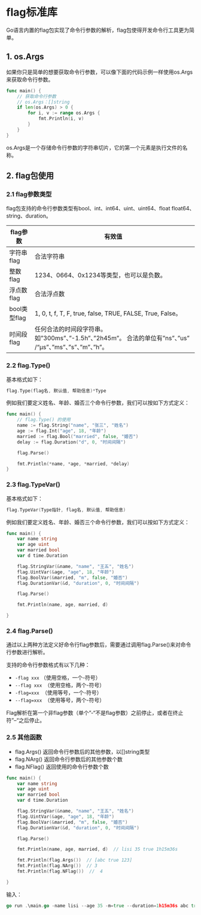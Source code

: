 # flag标准库

Go语言内置的flag包实现了命令行参数的解析，flag包使得开发命令行工具更为简单。

## 1. os.Args

如果你只是简单的想要获取命令行参数，可以像下面的代码示例一样使用os.Args来获取命令行参数。

~~~go
func main() {
	// 获取命令行参数
	// os.Args：[]string
	if len(os.Args) > 0 {
		for i, v := range os.Args {
			fmt.Println(i, v)
		}
	}
}
~~~

os.Args是一个存储命令行参数的字符串切片，它的第一个元素是执行文件的名称。

## 2. flag包使用

### 2.1 flag参数类型

flag包支持的命令行参数类型有bool、int、int64、uint、uint64、float float64、string、duration。

| flag参数     | 有效值                                                       |
| ------------ | ------------------------------------------------------------ |
| 字符串flag   | 合法字符串                                                   |
| 整数flag     | 1234、0664、0x1234等类型，也可以是负数。                     |
| 浮点数flag   | 合法浮点数                                                   |
| bool类型flag | 1, 0, t, f, T, F, true, false, TRUE, FALSE, True, False。    |
| 时间段flag   | 任何合法的时间段字符串。如”300ms”、”-1.5h”、”2h45m”。 合法的单位有”ns”、”us” /“µs”、”ms”、”s”、”m”、”h”。 |

### 2.2 flag.Type()

基本格式如下：

~~~go
flag.Type(flag名, 默认值, 帮助信息)*Type
~~~

例如我们要定义姓名、年龄、婚否三个命令行参数，我们可以按如下方式定义：

~~~go
func main() {
	// flag.Type() 的使用
	name := flag.String("name", "张三", "姓名")
	age := flag.Int("age", 18, "年龄")
	married := flag.Bool("married", false, "婚否")
	delay := flag.Duration("d", 0, "时间间隔")

	flag.Parse()

	fmt.Println(*name, *age, *married, *delay)
}

~~~

### 2.3 flag.TypeVar()

基本格式如下： 

~~~go
flag.TypeVar(Type指针, flag名, 默认值, 帮助信息) 
~~~

 例如我们要定义姓名、年龄、婚否三个命令行参数，我们可以按如下方式定义：

~~~go
func main() {
	var name string
	var age uint
	var married bool
	var d time.Duration

	flag.StringVar(&name, "name", "王五", "姓名")
	flag.UintVar(&age, "age", 18, "年龄")
	flag.BoolVar(&married, "m", false, "婚否")
	flag.DurationVar(&d, "duration", 0, "时间间隔")

	flag.Parse()

	fmt.Println(name, age, married, d)

}
~~~

### 2.4 flag.Parse()

通过以上两种方法定义好命令行flag参数后，需要通过调用flag.Parse()来对命令行参数进行解析。

支持的命令行参数格式有以下几种：

* `-flag xxx` （使用空格，一个-符号）
* `--flag xxx `（使用空格，两个-符号）
* `-flag=xxx `（使用等号，一个-符号）
* `--flag=xxx `（使用等号，两个-符号）

Flag解析在第一个非flag参数（单个”-“不是flag参数）之前停止，或者在终止符”–“之后停止。

### 2.5 其他函数

- flag.Args() 返回命令行参数后的其他参数，以[]string类型
- flag.NArg() 返回命令行参数后的其他参数个数
- flag.NFlag() 返回使用的命令行参数个数

~~~go
func main() {
	var name string
	var age uint
	var married bool
	var d time.Duration

	flag.StringVar(&name, "name", "王五", "姓名")
	flag.UintVar(&age, "age", 18, "年龄")
	flag.BoolVar(&married, "m", false, "婚否")
	flag.DurationVar(&d, "duration", 0, "时间间隔")

	flag.Parse()

	fmt.Println(name, age, married, d)  // lisi 35 true 1h15m36s

	fmt.Println(flag.Args())  // [abc true 123]
	fmt.Println(flag.NArg())  // 3
	fmt.Println(flag.NFlag())  //  4

}
~~~

输入：

~~~go
go run .\main.go -name lisi --age 35 -m=true --duration=1h15m36s abc true 123

~~~

